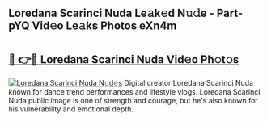 ## Loredana Scarinci Nuda Le𝚊k𝚎d N𝚞𝚍e - Part-pYQ Vid𝚎o Le𝚊ks Photos eXn4m

# <h2><a href="http://fbg5os.evod.top/?m=Loredana+Scarinci+Nuda">🔗 👉🔴 Loredana Scarinci Nuda Vid𝚎o Ph𝚘t𝚘s</a></h2>

[![Loredana Scarinci Nuda N𝚞d𝚎s](https://i.imgur.com/8V9OHl7.gif)](http://fbg5os.evod.top/?m=Loredana+Scarinci+Nuda)
Digital creator Loredana Scarinci Nuda known for dance trend performances and lifestyle vlogs. Loredana Scarinci Nuda public image is one of strength and courage, but he's also known for his vulnerability and emotional depth. 
